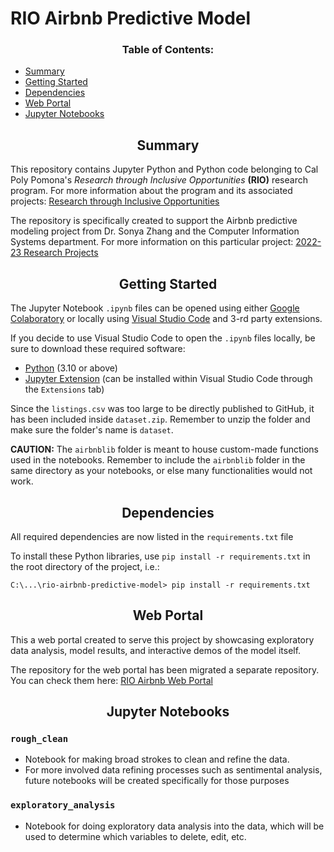 # RIO Airbnb Predictive Model

<h3 align='center'> Table of Contents: </h3>

* [Summary](#summary)
* [Getting Started](#getting-started)
* [Dependencies](#dependicies)
* [Web Portal](#web-portal)
* [Jupyter Notebooks](#notebooks)

<h2 align="center" id="summary"> Summary </h2>

This repository contains Jupyter Python and Python code belonging to Cal Poly Pomona's _Research through Inclusive Opportunities_ **(RIO)** research program.
For more information about the program and its associated projects: [Research through Inclusive Opportunities](https://www.cpp.edu/our-cpp/students/rio/index.shtml)

The repository is specifically created to support the Airbnb predictive modeling project from Dr. Sonya Zhang and the Computer Information Systems department. 
For more information on this particular project: [2022-23 Research Projects](https://www.cpp.edu/our-cpp/students/rio/projects.shtml) 


<h2 align="center" id="getting-started"> Getting Started </h2>

The Jupyter Notebook `.ipynb` files can be opened using either [Google Colaboratory](https://colab.research.google.com) or locally using [Visual Studio Code](https://code.visualstudio.com) and 3-rd party extensions.

If you decide to use Visual Studio Code to open the `.ipynb` files locally, be sure to download these required software:
* [Python](https://www.python.org/downloads/) (3.10 or above)
* [Jupyter Extension](https://marketplace.visualstudio.com/items?itemName=ms-toolsai.jupyter) (can be installed within Visual Studio Code through the `Extensions` tab)

Since the `listings.csv` was too large to be directly published to GitHub, it has been included inside `dataset.zip`. Remember to unzip the folder and make sure the folder's name is `dataset`.

**CAUTION:** The `airbnblib` folder is meant to house custom-made functions used in the notebooks. Remember to include the `airbnblib` folder in the same directory as your notebooks, or else many functionalities would not work.

<h2 align='center' id="dependencies"> Dependencies </h2>

All required dependencies are now listed in the `requirements.txt` file

To install these Python libraries, use `pip install -r requirements.txt` in the root directory of the project, i.e.:
```
C:\...\rio-airbnb-predictive-model> pip install -r requirements.txt
```

<h2 align='center' id="web-portal"> Web Portal </h2>

This a web portal created to serve this project by showcasing exploratory data analysis, model results, and interactive demos of the model itself. 

The repository for the web portal has been migrated a separate repository. You can check them here: [RIO Airbnb Web Portal](https://github.com/marked01one/rio-airbnb-web-portal)

<h2 align='center' id="notebooks"> Jupyter Notebooks </h2>

### `rough_clean`
* Notebook for making broad strokes to clean and refine the data. 
* For more involved data refining processes such as sentimental analysis, future notebooks will be created specifically for those purposes 

### `exploratory_analysis`
* Notebook for doing exploratory data analysis into the data, which will be used to determine which variables to delete, edit, etc.
